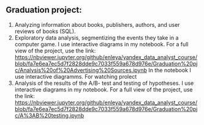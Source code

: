 ## Graduation project:
1. Analyzing information about books, publishers, authors, and user reviews of books (SQL).
2. Exploratory data analysis, segmentizing the events they take in a computer game.
I use interactive diagrams in my notebook. For a full view of the project, use the link: https://nbviewer.jupyter.org/github/enleya/yandex_data_analyst_course/blob/fa7e6ea7ec5d7f2828dde9c7033f559a678d976e/Graduation%20pjc/Analysis%20of%20Advertising%20Sources.ipynb
In the notebook I use interactive diagramms. For watching prolect 
3. Analysis of the results of the A/B- test and testing of hypotheses.
I use interactive diagrams in my notebook. For a full view of the project, use the link: https://nbviewer.jupyter.org/github/enleya/yandex_data_analyst_course/blob/fa7e6ea7ec5d7f2828dde9c7033f559a678d976e/Graduation%20pjc/A%3AB%20testing.ipynb